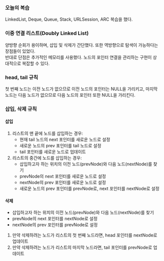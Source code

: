 ### 오늘의 복습

LinkedList, Deque, Queue, Stack, URLSession, ARC 복습을 했다.

### 이중 연결 리스트(Doubly Linked List)
양방향 순회가 용이하며, 삽입 및 삭제가 간단했다. 또한 역방향으로 탐색이 가능하다는 장점들이 있었다.<br>
반대로 단점은 추가적인 메모리를 사용했다. 노드의 포인터 연결을 관리하는 구현이 상대적으로 복잡할 수 있다.<br>


### head, tail 규칙
첫 번째 노드는 이전 노드가 없으므로 이전 노드의 포인터는 NULL을 가리키고, 마지막 노드는 다음 노드가 없으므로 다음 노드의 포인터 또한 NULL을 가리킨다.

### 삽입, 삭제 규칙

#### 삽입

1. 리스트의 맨 끝에 노드를 삽입하는 경우:
    - 현재 tail 노드의 next 포인터를 새로운 노드로 설정
    - 새로운 노드의 prev 포인터를 tail 노드로 설정
    - tail 포인터를 새로운 노드로 업데이트
2. 리스트의 중간에 노드를 삽입하는 경우:
    - 삽입하고자 하는 위치의 이전 노드(prevNode)와 다음 노드(nextNode)를 찾기
    - prevNode의 next 포인터를 새로운 노드로 설정
    - nextNode의 prev 포인터를 새로운 노드로 설정
    - 새로운 노드의 prev 포인터를 prevNode로, next 포인터를 nextNode로 설정

#### 삭제

- 삽입하고자 하는 위치의 이전 노드(prevNode)와 다음 노드(nextNode)를 찾기
- prevNode의 next 포인터를 nextNode로 설정
- nextNode의 prev 포인터를 prevNode로 설정
    
1. 만약 삭제하려는 노드가 리스트의 첫 번째 노드라면, head 포인터를 nextNode로 업데이트
2. 만약 삭제하려는 노드가 리스트의 마지막 노드라면, tail 포인터를 prevNode로 업데이트
